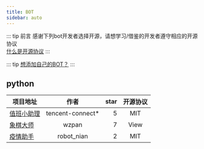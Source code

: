```yaml
---
title: BOT
sidebar: auto
---
```


::: tip 前言
感谢下列bot开发者选择开源，请想学习/借鉴的开发者遵守相应的开源协议  
[什么是开源协议](/docs/third/open_source_protocol.html)
:::

::: tip
[想添加自己的BOT？](/about/contact.html#BOT)
:::

## python

| 项目地址 | 作者 | star | 开源协议 |
| ------- |:----:| ----:|:-------:|
| [值班小助理](https://github.com/tencent-connect/bot-onduty) | tencent-connect* | 5 | MIT |
| [象棋大师](https://github.com/wzpan/chinese-chess-bot) | wzpan | 7 | View |
| [疫情助手](https://github.com/robot-nian/COVID-Bot) | robot_nian | 2 | MIT |